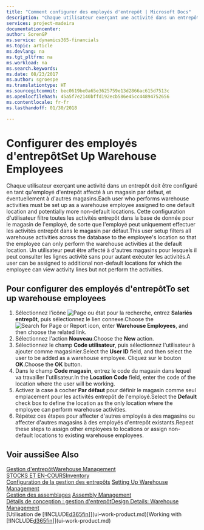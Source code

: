 ```yaml
---
title: "Comment configurer des employés d'entrepôt | Microsoft Docs"
description: "Chaque utilisateur exerçant une activité dans un entrepôt doit être configuré en tant qu'employé d'entrepôt affecté à un magasin par défaut, et éventuellement à d'autres magasins."
services: project-madeira
documentationcenter: 
author: SorenGP
ms.service: dynamics365-financials
ms.topic: article
ms.devlang: na
ms.tgt_pltfrm: na
ms.workload: na
ms.search.keywords: 
ms.date: 08/23/2017
ms.author: sgroespe
ms.translationtype: HT
ms.sourcegitcommit: bec0619be0a65e3625759e13d2866ac615d7513c
ms.openlocfilehash: 45a5f7e2140bffd192ecb586e45cc44894752656
ms.contentlocale: fr-fr
ms.lasthandoff: 01/30/2018

---
```

# <a name="set-up-warehouse-employees"></a><span data-ttu-id="fcf40-103">Configurer des employés d'entrepôt</span><span class="sxs-lookup"><span data-stu-id="fcf40-103">Set Up Warehouse Employees</span></span>
<span data-ttu-id="fcf40-104">Chaque utilisateur exerçant une activité dans un entrepôt doit être configuré en tant qu'employé d'entrepôt affecté à un magasin par défaut, et éventuellement à d'autres magasins.</span><span class="sxs-lookup"><span data-stu-id="fcf40-104">Each user who performs warehouse activities must be set up as a warehouse employee assigned to one default location and potentially more non-default locations.</span></span> <span data-ttu-id="fcf40-105">Cette configuration d'utilisateur filtre toutes les activités entrepôt dans la base de donnée pour le magasin de l'employé, de sorte que l'employé peut uniquement effectuer les activités entrepôt dans le magasin par défaut.</span><span class="sxs-lookup"><span data-stu-id="fcf40-105">This user setup filters all warehouse activities across the database to the employee's location so that the employee can only perform the warehouse activities at the default location.</span></span> <span data-ttu-id="fcf40-106">Un utilisateur peut être affecté à d'autres magasins pour lesquels il peut consulter les lignes activité sans pour autant exécuter les activités.</span><span class="sxs-lookup"><span data-stu-id="fcf40-106">A user can be assigned to additional non-default locations for which the employee can view activity lines but not perform the activities.</span></span>

## <a name="to-set-up-warehouse-employees"></a><span data-ttu-id="fcf40-107">Pour configurer des employés d'entrepôt</span><span class="sxs-lookup"><span data-stu-id="fcf40-107">To set up warehouse employees</span></span>  
1.  <span data-ttu-id="fcf40-108">Sélectionnez l'icône ![Page ou état pour la recherche](media/ui-search/search_small.png "icône Page ou état pour la recherche"), entrez **Salariés entrepôt**, puis sélectionnez le lien connexe.</span><span class="sxs-lookup"><span data-stu-id="fcf40-108">Choose the ![Search for Page or Report](media/ui-search/search_small.png "Search for Page or Report icon") icon, enter **Warehouse Employees**, and then choose the related link.</span></span>  
2. <span data-ttu-id="fcf40-109">Sélectionnez l'action **Nouveau**.</span><span class="sxs-lookup"><span data-stu-id="fcf40-109">Choose the **New** action.</span></span>  
3. <span data-ttu-id="fcf40-110">Sélectionnez le champ **Code utilisateur**, puis sélectionnez l'utilisateur à ajouter comme magasinier.</span><span class="sxs-lookup"><span data-stu-id="fcf40-110">Select the **User ID** field, and then select the user to be added as a warehouse employee.</span></span> <span data-ttu-id="fcf40-111">Cliquez sur le bouton **OK**.</span><span class="sxs-lookup"><span data-stu-id="fcf40-111">Choose the **OK** button.</span></span>  
6.  <span data-ttu-id="fcf40-112">Dans le champ **Code magasin**, entrez le code du magasin dans lequel va travailler l'utilisateur.</span><span class="sxs-lookup"><span data-stu-id="fcf40-112">In the **Location Code** field, enter the code of the location where the user will be working.</span></span>  
7.  <span data-ttu-id="fcf40-113">Activez la case à cocher **Par défaut** pour définir le magasin comme seul emplacement pour les activités entrepôt de l'employé.</span><span class="sxs-lookup"><span data-stu-id="fcf40-113">Select the **Default** check box to define the location as the only location where the employee can perform warehouse activities.</span></span>  
8.  <span data-ttu-id="fcf40-114">Répétez ces étapes pour affecter d'autres employés à des magasins ou affecter d'autres magasins à des employés d'entrepôt existants.</span><span class="sxs-lookup"><span data-stu-id="fcf40-114">Repeat these steps to assign other employees to locations or assign non-default locations to existing warehouse employees.</span></span>  

## <a name="see-also"></a><span data-ttu-id="fcf40-115">Voir aussi</span><span class="sxs-lookup"><span data-stu-id="fcf40-115">See Also</span></span>  
[<span data-ttu-id="fcf40-116">Gestion d'entrepôt</span><span class="sxs-lookup"><span data-stu-id="fcf40-116">Warehouse Management</span></span>](warehouse-manage-warehouse.md)  
[<span data-ttu-id="fcf40-117">STOCKS ET EN-COURS</span><span class="sxs-lookup"><span data-stu-id="fcf40-117">Inventory</span></span>](inventory-manage-inventory.md)  
<span data-ttu-id="fcf40-118">[Configuration de la gestion des entrepôts](warehouse-setup-warehouse.md)   </span><span class="sxs-lookup"><span data-stu-id="fcf40-118">[Setting Up Warehouse Management](warehouse-setup-warehouse.md)   </span></span>  
<span data-ttu-id="fcf40-119">[Gestion des assemblages](assembly-assemble-items.md)  </span><span class="sxs-lookup"><span data-stu-id="fcf40-119">[Assembly Management](assembly-assemble-items.md)  </span></span>  
[<span data-ttu-id="fcf40-120">Détails de conception : gestion d'entrepôt</span><span class="sxs-lookup"><span data-stu-id="fcf40-120">Design Details: Warehouse Management</span></span>](design-details-warehouse-management.md)  
<span data-ttu-id="fcf40-121">[Utilisation de [!INCLUDE[d365fin](includes/d365fin_md.md)]](ui-work-product.md)</span><span class="sxs-lookup"><span data-stu-id="fcf40-121">[Working with [!INCLUDE[d365fin](includes/d365fin_md.md)]](ui-work-product.md)</span></span>  

